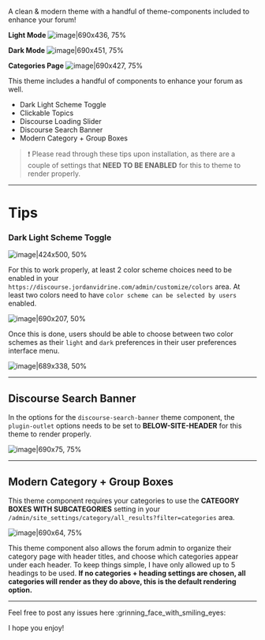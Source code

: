 <!-- Describe this theme/component in one or two sentences -->

A clean & modern theme with a handful of theme-components included to enhance your forum!

<!-- Add screenshots (if applicable) -->

**Light Mode**
![image|690x436, 75%](https://d11a6trkgmumsb.cloudfront.net/original/3X/5/2/52297fe2ab838db1902f6acbbbdee53d1271a840.png)

**Dark Mode**
![image|690x451, 75%](https://d11a6trkgmumsb.cloudfront.net/original/3X/7/b/7b592c6f1f901dce0ca9e9cbd01c8f2734847fe9.png)

**Categories Page**
![image|690x427, 75%](https://d11a6trkgmumsb.cloudfront.net/original/3X/b/d/bdb109def295c9954125124b9fc33be49d12e4f2.png)

This theme includes a handful of components to enhance your forum as well. 
- Dark Light Scheme Toggle
- Clickable Topics
- Discourse Loading Slider
- Discourse Search Banner
- Modern Category + Group Boxes

> :exclamation: Please read through these tips upon installation, as there are a couple of settings that **NEED TO BE ENABLED** for this to theme to render properly.

--- 
# Tips
### Dark Light Scheme Toggle
![image|424x500, 50%](https://d11a6trkgmumsb.cloudfront.net/original/3X/1/e/1e498e5d1f26f6e46d09d48eabf7c7b6d291cd26.png)

For this to work properly, at least 2 color scheme choices need to be enabled in your `https://discourse.jordanvidrine.com/admin/customize/colors` area. At least two colors need to have `color scheme can be selected by users` enabled. 

![image|690x207, 50%](https://d11a6trkgmumsb.cloudfront.net/original/3X/b/7/b70d149b335128a5f71914db3f703def1f48376b.png)

Once this is done, users should be able to choose between two color schemes as their `light` and `dark` preferences in their user preferences interface menu.

![image|689x338, 50%](https://d11a6trkgmumsb.cloudfront.net/original/3X/1/8/184e79ce3851b9feb965117b68a97e5e7de00b93.png)

___
## Discourse Search Banner 
In the options for the `discourse-search-banner` theme component, the `plugin-outlet` options needs to be set to **BELOW-SITE-HEADER** for this theme to render properly.

![image|690x75, 75%](https://d11a6trkgmumsb.cloudfront.net/original/3X/a/c/acb30097e038fcdb3b2d77043237f46328ed8dd5.png)
___
## Modern Category + Group Boxes
This theme component requires your categories to use the **CATEGORY BOXES WITH SUBCATEGORIES** setting in your `/admin/site_settings/category/all_results?filter=categories` area.

![image|690x64, 75%](https://d11a6trkgmumsb.cloudfront.net/original/3X/c/2/c2798276e772741144c88c2ea47660b60bc3d4b5.png)

This theme component also allows the forum admin to organize their category page with header titles, and choose which categories appear under each header. To keep things simple, I have only allowed up to 5 headings to be used. **If no categories + heading settings are chosen, all categories will render as they do above, this is the default rendering option.**
___

Feel free to post any issues here :grinning_face_with_smiling_eyes: 

I hope you enjoy!


